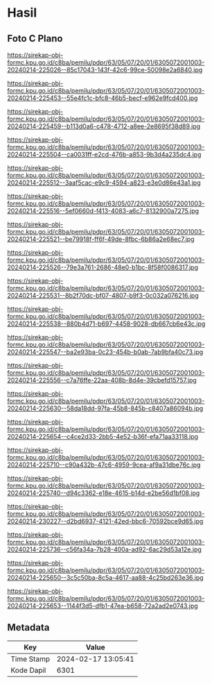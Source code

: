 # Hasil

## Foto C Plano

https://sirekap-obj-formc.kpu.go.id/c8ba/pemilu/pdpr/63/05/07/20/01/6305072001003-20240214-225026--85c17043-143f-42c6-99ce-50098e2a6840.jpg

https://sirekap-obj-formc.kpu.go.id/c8ba/pemilu/pdpr/63/05/07/20/01/6305072001003-20240214-225453--55e4fc1c-bfc8-46b5-becf-e962e9fcd400.jpg

https://sirekap-obj-formc.kpu.go.id/c8ba/pemilu/pdpr/63/05/07/20/01/6305072001003-20240214-225459--b113d0a6-c478-4712-a8ee-2e8695f38d89.jpg

https://sirekap-obj-formc.kpu.go.id/c8ba/pemilu/pdpr/63/05/07/20/01/6305072001003-20240214-225504--ca0031ff-e2cd-476b-a853-9b3d4a235dc4.jpg

https://sirekap-obj-formc.kpu.go.id/c8ba/pemilu/pdpr/63/05/07/20/01/6305072001003-20240214-225512--3aaf5cac-e9c9-4594-a823-e3e0d86e43a1.jpg

https://sirekap-obj-formc.kpu.go.id/c8ba/pemilu/pdpr/63/05/07/20/01/6305072001003-20240214-225516--5ef0660d-f413-4083-a6c7-8132900a7275.jpg

https://sirekap-obj-formc.kpu.go.id/c8ba/pemilu/pdpr/63/05/07/20/01/6305072001003-20240214-225521--be79918f-ff6f-49de-8fbc-6b86a2e68ec7.jpg

https://sirekap-obj-formc.kpu.go.id/c8ba/pemilu/pdpr/63/05/07/20/01/6305072001003-20240214-225526--79e3a761-2686-48e0-b1bc-8f58f0086317.jpg

https://sirekap-obj-formc.kpu.go.id/c8ba/pemilu/pdpr/63/05/07/20/01/6305072001003-20240214-225531--8b2f70dc-bf07-4807-b9f3-0c032a076216.jpg

https://sirekap-obj-formc.kpu.go.id/c8ba/pemilu/pdpr/63/05/07/20/01/6305072001003-20240214-225538--880b4d71-b697-4458-9028-db667cb6e43c.jpg

https://sirekap-obj-formc.kpu.go.id/c8ba/pemilu/pdpr/63/05/07/20/01/6305072001003-20240214-225547--ba2e93ba-0c23-454b-b0ab-7ab9bfa40c73.jpg

https://sirekap-obj-formc.kpu.go.id/c8ba/pemilu/pdpr/63/05/07/20/01/6305072001003-20240214-225556--c7a76ffe-22aa-408b-8d4e-39cbefd15757.jpg

https://sirekap-obj-formc.kpu.go.id/c8ba/pemilu/pdpr/63/05/07/20/01/6305072001003-20240214-225630--58da18dd-97fa-45b8-845b-c8407a86094b.jpg

https://sirekap-obj-formc.kpu.go.id/c8ba/pemilu/pdpr/63/05/07/20/01/6305072001003-20240214-225654--c4ce2d33-2bb5-4e52-b36f-efa71aa33118.jpg

https://sirekap-obj-formc.kpu.go.id/c8ba/pemilu/pdpr/63/05/07/20/01/6305072001003-20240214-225710--c90a432b-47c6-4959-9cea-af9a31dbe76c.jpg

https://sirekap-obj-formc.kpu.go.id/c8ba/pemilu/pdpr/63/05/07/20/01/6305072001003-20240214-225740--d94c3362-e18e-4615-b14d-e2be56d1bf08.jpg

https://sirekap-obj-formc.kpu.go.id/c8ba/pemilu/pdpr/63/05/07/20/01/6305072001003-20240214-230227--d2bd6937-4121-42ed-bbc6-70592bce9d65.jpg

https://sirekap-obj-formc.kpu.go.id/c8ba/pemilu/pdpr/63/05/07/20/01/6305072001003-20240214-225736--c56fa34a-7b28-400a-ad92-6ac29d53a12e.jpg

https://sirekap-obj-formc.kpu.go.id/c8ba/pemilu/pdpr/63/05/07/20/01/6305072001003-20240214-225650--3c5c50ba-8c5a-4617-aa88-4c25bd263e36.jpg

https://sirekap-obj-formc.kpu.go.id/c8ba/pemilu/pdpr/63/05/07/20/01/6305072001003-20240214-225653--1144f3d5-dfb1-47ea-b658-72a2ad2e0743.jpg


## Metadata

| Key        | Value               |
| ---------- | ------------------- |
| Time Stamp | 2024-02-17 13:05:41 |
| Kode Dapil | 6301                |



